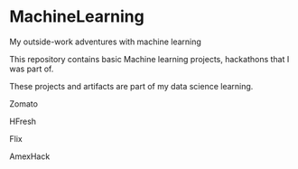 # MachineLearning

My outside-work adventures with machine learning

This repository contains basic Machine learning projects, hackathons that I was part of. 

These projects and artifacts are part of my data science learning.

Zomato

HFresh

Flix

AmexHack

###

